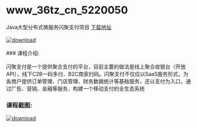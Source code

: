 # www_36tz_cn_5220050
Java大型分布式微服务闪聚支付项目
[下载地址](http://www.36tz.cn/article/5220050 "下载地址")
<br/></br>[![download](http://36tz.cn/muke_img/2021_06_1-10-300x189.png "下载地址")](http://www.36tz.cn/article/5220050 "下载地址")
<br/></br>### 课程介绍:<br/></br>闪聚支付是一个提供聚合支付的平台，目前主要的做法是线上聚合收银台（开放API），线下C2B一码多付、B2C商家扫码。闪聚支付不仅应以SaaS服务形式，为各商户提供订单管理、门店管理、财务数据统计等基础服务，还以支付为入口，通过广告、营销、金融等服务，构建一个移动支付的全生态系统

### 课程截图:
[![download](http://36tz.cn/muke_img/2021_06_2-7.png "下载地址")](http://www.36tz.cn/article/5220050 "下载地址")
